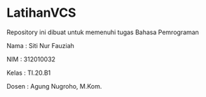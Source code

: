 # LatihanVCS
Repository ini dibuat untuk memenuhi tugas Bahasa Pemrograman

Nama	: Siti Nur Fauziah

NIM	: 312010032

Kelas	: TI.20.B1

Dosen	: Agung Nugroho, M.Kom.